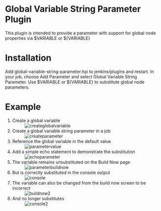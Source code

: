 Global Variable String Parameter Plugin
=======

This plugin is intended to provide a parameter with support for global node properties via $VARIABLE or ${VARIABLE}

Installation
=======
Add global-variable-string-parameter.hpi to jenkins/plugins and restart.  In your job, choose Add Parameter and select Global Variable String Parameter.  Use $VARIABLE or ${VARIABLE} to substitute global node parameters. 

Example
=======
1.  Create a global variable<dd>
![createglobalvariable](https://github.com/pmaccamp/global-variable-string-parameter/raw/master/images/createglobalvariable.PNG "createglobalvariable")<br>
2.  Create a global variable string parameter in a job<dd>
![createparameter](https://github.com/pmaccamp/global-variable-string-parameter/raw/master/images/createparameter.PNG "createparameter")<br>
3.  Reference the global variable in the default value<dd>
![parametervalue](https://github.com/pmaccamp/global-variable-string-parameter/raw/master/images/parametervalue.PNG "parametervalue")<br>
4.  Add a simple echo statement to demonstrate the substitution<dd>
![echoparameter](https://github.com/pmaccamp/global-variable-string-parameter/raw/master/images/echoparameter.PNG "echoparameter")<br>
5.  The variable remains unsubstituted on the Build Now page<dd>
![parameterbuildnow](https://github.com/pmaccamp/global-variable-string-parameter/raw/master/images/parameterbuildnow.PNG "parameterbuildnow")<br>
6.  But is correctly substituted in the console output<dd>
![console](https://github.com/pmaccamp/global-variable-string-parameter/raw/master/images/console.PNG "console")<br>
7.  The variable can also be changed from the build now screen to be incorrect<dd>
![buildnow2](https://github.com/pmaccamp/global-variable-string-parameter/raw/master/images/buildnow2.PNG "buildnow2")<br>
8.  And no longer substitutes<dd>
![console2](https://github.com/pmaccamp/global-variable-string-parameter/raw/master/images/console2.PNG "console2")<br>
